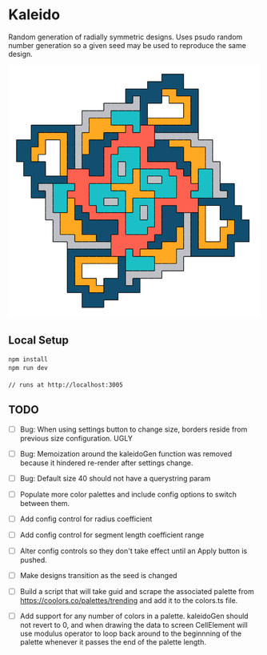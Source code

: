 # Kaleido

Random generation of radially symmetric designs. Uses psudo random number generation so a given seed may be used to reproduce the same design.

![alt text](https://github.com/JoeTheDave/kaleido/blob/master/example.png)

## Local Setup

```sh
npm install
npm run dev

// runs at http://localhost:3005
```

## TODO

- [ ] Bug: When using settings button to change size, borders reside from previous size configuration. UGLY
- [ ] Bug: Memoization around the kaleidoGen function was removed because it hindered re-render after settings change.
- [ ] Bug: Default size 40 should not have a querystring param

- [ ] Populate more color palettes and include config options to switch between them.
- [ ] Add config control for radius coefficient
- [ ] Add config control for segment length coefficient range
- [ ] Alter config controls so they don't take effect until an Apply button is pushed.
- [ ] Make designs transition as the seed is changed
- [ ] Build a script that will take guid and scrape the associated palette from https://coolors.co/palettes/trending and add it to the colors.ts file.
- [ ] Add support for any number of colors in a palette. kaleidoGen should not revert to 0, and when drawing the data to screen CellElement will use modulus operator to loop back around to the beginnning of the palette whenever it passes the end of the palette length.
